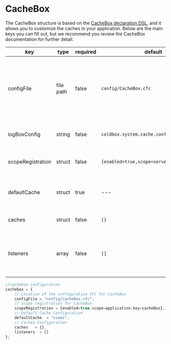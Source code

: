 # CacheBox

The CacheBox structure is based on the [CacheBox declaration DSL](http://wiki.coldbox.org/wiki/CacheBox.cfm), and it allows you to customize the caches in your application. Below are the main keys you can fill out, but we recommend you review the CacheBox documentation for further detail.

| key | type | required | default | description |
| -- | -- | -- | -- | -- |
| configFile | file path | false | `config/CacheBox.cfc` | An absolute or relative path to the CacheBox configuration CFC or XML file to use instead of declaring the rest of the keys in this structure. So if you do not define a cacheBox structure, the framework will look for the default value: `config/CacheBox.cfc` and it will load it if found. If not found, it will use the default CacheBox configuration found in `/coldbox/system/web/config/CacheBox.cfc`
|logBoxConfig|	string|	false|	`coldbox.system.cache.config.LogBox`|	The instantiation or location of a LogBox configuration file. This is only for standalone operation. Do not use when in use in a ColdBox application.
|scopeRegistration | struct | false | `{enabled=true,scope=server,key=cacheBox}` |	A structure that enables scope registration of the CacheBox factory in either server, cluster, application or session scope.
| defaultCache | struct | true | --- | The configuration of the default cache which will have an implicit name of default which is a reserved cache name. It also has a default provider of CacheBox which cannot be changed.
| caches | struct | false | `{}` | A structure where you can create more named caches for usage in your CacheBox factory.
| listeners | array	| false	| `[]` | An array that will hold all the listeners you want to configure at startup time for your CacheBox instance. If you are running CacheBox within a ColdBox application, this item is not necessary as you can register them via the main ColdBox interceptors section.

```js
//cachebox configuration
cachebox = {
    // Location of the configuration CFC for CacheBox
	configFile = "config/CacheBox.cfc",
	// Scope registration for CacheBox
	scopeRegistration = {enabled=true,scope=application,key=cacheBox},
	// Default Cache Configuration
	defaultCache  = "views",
	// Caches Configuration
	caches 	 = {},
	listeners  = []
};
```

